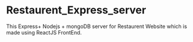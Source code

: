 # Restaurent_Express_server
This Express+ Nodejs + mongoDB server for Restaurent Website which is made using ReactJS FrontEnd.
